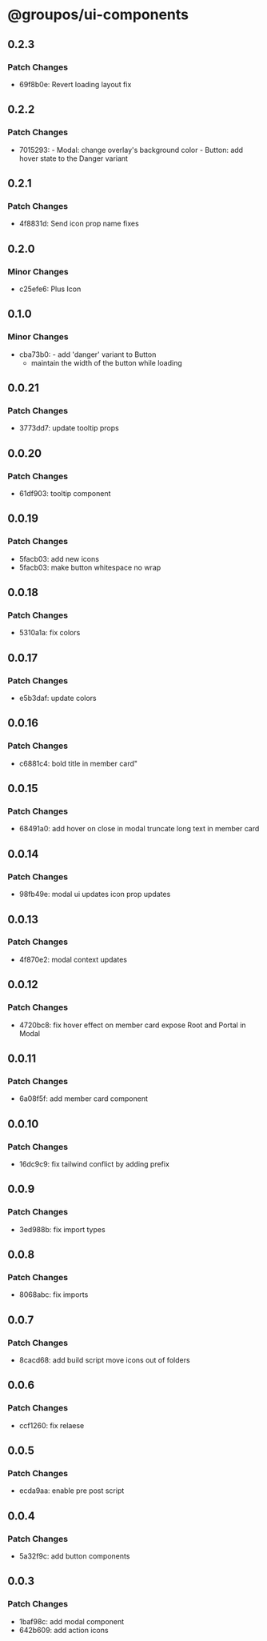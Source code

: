 # @groupos/ui-components

## 0.2.3

### Patch Changes

- 69f8b0e: Revert loading layout fix

## 0.2.2

### Patch Changes

- 7015293: - Modal: change overlay's background color - Button: add hover state to the Danger variant

## 0.2.1

### Patch Changes

- 4f8831d: Send icon prop name fixes

## 0.2.0

### Minor Changes

- c25efe6: Plus Icon

## 0.1.0

### Minor Changes

- cba73b0: - add 'danger' variant to Button
  - maintain the width of the button while loading

## 0.0.21

### Patch Changes

- 3773dd7: update tooltip props

## 0.0.20

### Patch Changes

- 61df903: tooltip component

## 0.0.19

### Patch Changes

- 5facb03: add new icons
- 5facb03: make button whitespace no wrap

## 0.0.18

### Patch Changes

- 5310a1a: fix colors

## 0.0.17

### Patch Changes

- e5b3daf: update colors

## 0.0.16

### Patch Changes

- c6881c4: bold title in member card"

## 0.0.15

### Patch Changes

- 68491a0: add hover on close in modal
  truncate long text in member card

## 0.0.14

### Patch Changes

- 98fb49e: modal ui updates
  icon prop updates

## 0.0.13

### Patch Changes

- 4f870e2: modal context updates

## 0.0.12

### Patch Changes

- 4720bc8: fix hover effect on member card
  expose Root and Portal in Modal

## 0.0.11

### Patch Changes

- 6a08f5f: add member card component

## 0.0.10

### Patch Changes

- 16dc9c9: fix tailwind conflict by adding prefix

## 0.0.9

### Patch Changes

- 3ed988b: fix import types

## 0.0.8

### Patch Changes

- 8068abc: fix imports

## 0.0.7

### Patch Changes

- 8cacd68: add build script
  move icons out of folders

## 0.0.6

### Patch Changes

- ccf1260: fix relaese

## 0.0.5

### Patch Changes

- ecda9aa: enable pre post script

## 0.0.4

### Patch Changes

- 5a32f9c: add button components

## 0.0.3

### Patch Changes

- 1baf98c: add modal component
- 642b609: add action icons
